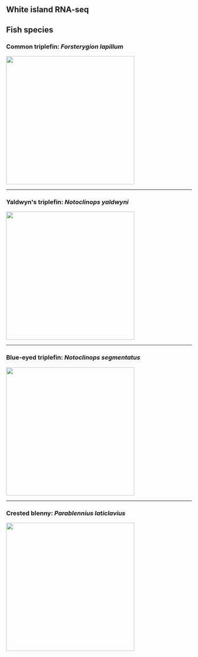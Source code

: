 White island RNA-seq
--------------------
## Fish species
### Common triplefin: *Forsterygion lapillum*  
<img src="https://images.reeflifesurvey.com/0/species_96_57467a68baab7.w1300.h866.jpg" width="348" /> 


*** 
### Yaldwyn's triplefin: *Notoclinops yaldwyni*  
<img src="http://www.ryanphotographic.com/images/JPEGS/Notoclinops%20yaldwyni%20Yaldwyn's%20triplefin,%20Poor%20Knights,%20New%20Zealand%20IMG_9169.jpg" width="348"> 


***
### Blue-eyed triplefin: *Notoclinops segmentatus*  
<img src="https://upload.wikimedia.org/wikipedia/commons/6/69/Notoclinops_segmentatus_%28Blue-eyed_triplefin%29.jpg" width="348">


***
### Crested blenny: *Parablennius laticlavius*  
<img src="https://upload.wikimedia.org/wikipedia/commons/0/06/Parablennius_laticlavius_%28Crested_blenny%29.jpg" width="348">



